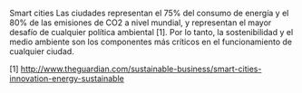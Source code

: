 Smart cities
Las ciudades representan el 75% del consumo de energía y el 80% de las emisiones de CO2 a nivel mundial, y representan el mayor desafío de cualquier política ambiental [1]. Por lo tanto, la sostenibilidad y el medio ambiente son los componentes más críticos en el funcionamiento de cualquier ciudad.

[1] http://www.theguardian.com/sustainable-business/smart-cities-innovation-energy-sustainable
